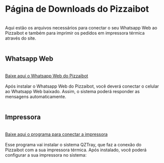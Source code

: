 # Página de Downloads do Pizzaibot
<br/>
Aqui estão os arquivos necessários para conectar o seu Whatsapp Web ao Pizzaibot e também para imprimir os pedidos em impressora térmica através do site.
<br/>
<br/>

## Whatsapp Web
<br/>
<a href="https://drive.google.com/open?id=1zgWB6VAxk0y2wUU8NNVBlGxMsvINJ71t">
Baixe aqui o Whatsapp Web do Pizzaibot
</a>
<br/>
<br/>
Após instalar o Whatsapp Web do Pizzaibot, você deverá conectar o celular ao Whatsapp Web baixado. Assim, o sistema poderá responder as mensagens automaticamente.
<br/>
<br/>

## Impressora
<br/>
<a href="https://drive.google.com/open?id=1nC4RBwgBifTnvQURWSywd1deZyolQVno">
Baixe aqui o programa para conectar a impressora
</a>
<br/>
<br/>
Esse programa vai instalar o sistema QZTray, que faz a conexâo do Pizzaibot com a sua impressora térmica. Após instalado, você poderá configurar a sua impressora no sistema:
<br/>
<br/>